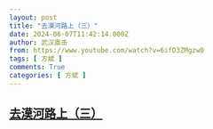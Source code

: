 ```yaml
---
layout: post
title: "去漠河路上（三）"
date: 2024-06-07T11:42:14.000Z
author: 武汉直击
from: https://www.youtube.com/watch?v=6ifD3ZMgzw0
tags: [ 方斌 ]
comments: True
categories: [ 方斌 ]
---
```

<!--1717760534000-->
[去漠河路上（三）](https://www.youtube.com/watch?v=6ifD3ZMgzw0)
------

<div>

</div>
